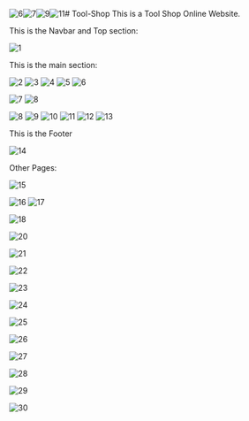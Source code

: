 ![6](https://github.com/user-attachments/assets/65646a9e-f62a-4c7a-813f-32af057c4b04)![7](https://github.com/user-attachments/assets/4c7a8add-60b5-4715-9ab7-730f1344557d)![9](https://github.com/user-attachments/assets/7782b59d-0578-42b4-badd-3dc81a4ca0d6)![11](https://github.com/user-attachments/assets/18b87902-eefb-4b74-b7b3-797b4df7d73d)# Tool-Shop
 This is a Tool Shop Online Website.

 
This is the Navbar and Top section:


![1](https://github.com/user-attachments/assets/84bec305-450c-4038-84f6-033e0322b5a9)

This is the main section:


![2](https://github.com/user-attachments/assets/3b826508-8655-41c5-8905-3b456d2606a4)
![3](https://github.com/user-attachments/assets/b2064674-5756-4081-8dbb-f7408f428716)
![4](https://github.com/user-attachments/assets/950a4a0e-8ae9-4a1b-9f18-b46be345816f)
![5](https://github.com/user-attachments/assets/003da128-745b-40bb-b201-8cc1e1cc5758)
 ![6](https://github.com/user-attachments/assets/b66932dd-5db6-46e5-b24b-19ae95decbdd)

![7](https://github.com/user-attachments/assets/a020c980-ae80-4457-9ec9-efe7ba9f1135)
![8](https://github.com/user-attachments/assets/f42bdbd7-4b19-4066-a8e8-5ac6c9e9fbcd)

![8](https://github.com/user-attachments/assets/76f28dc5-5078-472c-8fc5-175bc5cf757e)
![9](https://github.com/user-attachments/assets/92512411-bd02-444b-971c-dfbfb9b6ba25)
![10](https://github.com/user-attachments/assets/146e080a-1c5e-4fcd-8b44-f6eba2295e78)
![11](https://github.com/user-attachments/assets/967bb22d-0811-4651-a2e9-d535c21cbeee)
![12](https://github.com/user-attachments/assets/2ea92b54-1a5d-44a1-9221-511e53a1fbf4)
![13](https://github.com/user-attachments/assets/c3439783-68f5-448e-a892-b2b49e0e6c8f)


This is the Footer


![14](https://github.com/user-attachments/assets/c20fe0f9-745c-4d80-829d-811be85d0568)




Other Pages:


![15](https://github.com/user-attachments/assets/16e88c94-c101-473b-ac1e-ad0e8cdad343)

![16](https://github.com/user-attachments/assets/b7394fa8-baa3-4b1f-a3c4-6f50b229329b)
![17](https://github.com/user-attachments/assets/f1491620-5b5f-4cfa-9b57-a3662b29433d)

![18](https://github.com/user-attachments/assets/259686e1-4194-48c1-ba72-b0b58c4750b3)

![20](https://github.com/user-attachments/assets/91c6ff6c-86dc-49b3-b014-3596ce8b3a13)

![21](https://github.com/user-attachments/assets/fc46b1be-bf4d-4f2c-ae01-b2869f5d9456)

![22](https://github.com/user-attachments/assets/222a12ef-9d04-4b59-9cda-3da9a70f1934)

![23](https://github.com/user-attachments/assets/d5f91af3-0f96-4e34-a942-f813f2dea924)

![24](https://github.com/user-attachments/assets/06e7503b-db18-4a2b-8f9a-9ac0ecd4e6b0)

![25](https://github.com/user-attachments/assets/1175204a-e2f8-4870-8a1b-33c0cc3452df)


![26](https://github.com/user-attachments/assets/1228a2cd-550d-4748-a105-cf1e47576fd3)

![27](https://github.com/user-attachments/assets/ad038845-51a9-49e3-a9d9-c2504b89aa31)

![28](https://github.com/user-attachments/assets/c2146497-0d32-4adb-91b5-b78df6ac4ff8)

![29](https://github.com/user-attachments/assets/1f1a9064-663a-4fa1-bb7b-cc9af5e62927)

![30](https://github.com/user-attachments/assets/276107d9-ec98-495f-9d18-e94911f95dba)








